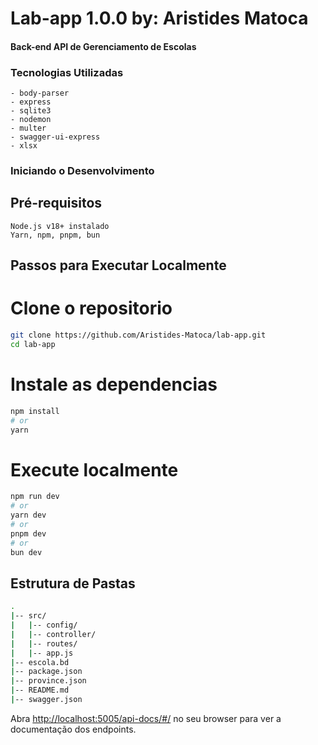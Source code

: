 # Lab-app 1.0.0 by: Aristides Matoca
#### Back-end API de Gerenciamento de Escolas

### Tecnologias Utilizadas

    - body-parser
    - express
    - sqlite3
    - nodemon
    - multer
    - swagger-ui-express
    - xlsx
    
### Iniciando o Desenvolvimento
## Pré-requisitos

    Node.js v18+ instalado
    Yarn, npm, pnpm, bun

## Passos para Executar Localmente
# Clone o repositorio

``` bash
git clone https://github.com/Aristides-Matoca/lab-app.git
cd lab-app
```

# Instale as dependencias

```bash
npm install
# or
yarn
```

# Execute localmente

```bash
npm run dev
# or
yarn dev
# or
pnpm dev
# or
bun dev
```

## Estrutura de Pastas

``` bash
.
|-- src/ 
|   |-- config/
|   |-- controller/
|   |-- routes/
|   |-- app.js
|-- escola.bd
|-- package.json
|-- province.json
|-- README.md
|-- swagger.json
```


Abra [http://localhost:5005/api-docs/#/](http://localhost:5005/api-docs/#/) no seu browser para ver a documentação dos endpoints.
